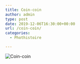 ```yaml
---
title: Coin-coin
author: admin
type: post
date: 2019-12-06T16:30:00+00:00
url: /coin-coin/
categories:
  - Phothistoire

---
```

![Coin-coin](./DSC9066.jpg)